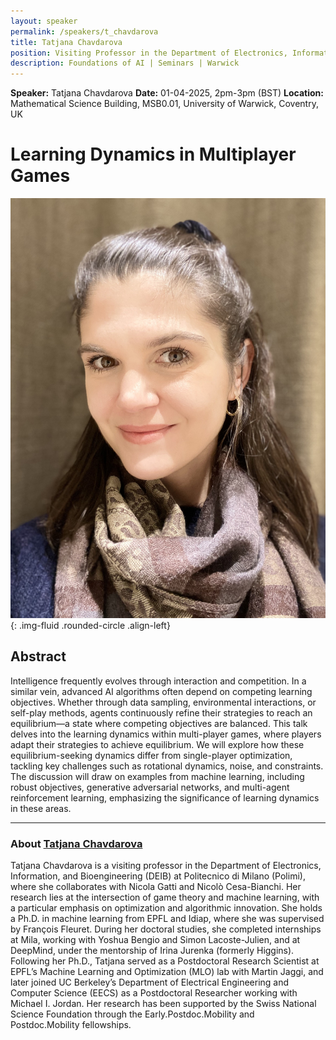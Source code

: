 ```yaml
---
layout: speaker
permalink: /speakers/t_chavdarova
title: Tatjana Chavdarova
position: Visiting Professor in the Department of Electronics, Information, and Bioengineering (DEIB) at Politecnico di Milano (Polimi)
description: Foundations of AI | Seminars | Warwick
---
```


**Speaker:** Tatjana Chavdarova
**Date:** 01-04-2025, 2pm-3pm (BST)
**Location:** Mathematical Science Building, MSB0.01, University of Warwick, Coventry, UK

# Learning Dynamics in Multiplayer Games

![Tatjana Chavdarova](/assets/img/t_chavdarova.jpg){: .img-fluid .rounded-circle .align-left}

## Abstract

Intelligence frequently evolves through interaction and competition. In a similar vein, advanced AI algorithms often depend on competing learning objectives. Whether through data sampling, environmental interactions, or self-play methods, agents continuously refine their strategies to reach an equilibrium—a state where competing objectives are balanced. This talk delves into the learning dynamics within multi-player games, where players adapt their strategies to achieve equilibrium. We will explore how these equilibrium-seeking dynamics differ from single-player optimization, tackling key challenges such as rotational dynamics, noise, and constraints. The discussion will draw on examples from machine learning, including robust objectives, generative adversarial networks, and multi-agent reinforcement learning, emphasizing the significance of learning dynamics in these areas.

---

### About [Tatjana Chavdarova](https://chavdarova.github.io/)

Tatjana Chavdarova is a visiting professor in the Department of Electronics, Information, and Bioengineering (DEIB) at Politecnico di Milano (Polimi), where she collaborates with Nicola Gatti and Nicolò Cesa-Bianchi. Her research lies at the intersection of game theory and machine learning, with a particular emphasis on optimization and algorithmic innovation. She holds a Ph.D. in machine learning from EPFL and Idiap, where she was supervised by François Fleuret. During her doctoral studies, she completed internships at Mila, working with Yoshua Bengio and Simon Lacoste-Julien, and at DeepMind, under the mentorship of Irina Jurenka (formerly Higgins). Following her Ph.D., Tatjana served as a Postdoctoral Research Scientist at EPFL’s Machine Learning and Optimization (MLO) lab with Martin Jaggi, and later joined UC Berkeley’s Department of Electrical Engineering and Computer Science (EECS) as a Postdoctoral Researcher working with Michael I. Jordan. Her research has been supported by the Swiss National Science Foundation through the Early.Postdoc.Mobility and Postdoc.Mobility fellowships.

